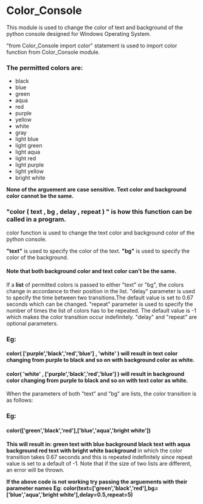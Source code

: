 # Color_Console

This module is used to change the color of text and background of the python console designed for Windows Operating System.

"from Color_Console import color" statement is used to import color function from Color_Console module.

### The permitted colors are:
* black
* blue
* green
* aqua
* red
* purple
* yellow
* white
* gray
* light blue
* light green
* light aqua
* light red
* light purple
* light yellow
* bright white

**None of the arguement are case sensitive. Text color and background color cannot be the same.**

### "color ( text , bg , delay , repeat ) " is how this function can be called in a program.
color function is used to change the text color and background color of the python console.

**"text"** is used to specify the color of the text.
**"bg"** is used to specify the color of the background.
#### **Note that both background color and text color can't be the same.**

If a **list** of permitted colors is passed to either "text" or "bg", the colors change in accordance to their position in the list.
"delay" parameter is used to specify the time between two transitions.The default value is set to 0.67 seconds which can be changed.
"repeat" parameter is used to specify the number of times the list of colors has to be repeated. The default value is -1 which makes the color transition occur indefinitely.
"delay" and "repeat" are optional parameters.
### Eg:
#### color( ['purple','black','red','blue'] , 'white' ) will result in text color changing from purple to black and so on with background color as white.
#### color( 'white' , ['purple','black','red','blue'] ) will result in background color changing from purple to black and so on with text color as white.

When the parameters of both "text" and "bg" are lists, the color transition is as follows:
### Eg:
####    color(['green','black','red'],['blue','aqua','bright white'])

**This will result in:
green text with blue         background
black text with aqua         background
red   text with bright white background**
in which the color transition takes 0.67 seconds and this is repeated indefinitely since repeat value is set to a default of -1.
Note that if the size of two lists are different, an error will be thrown.

**If the above code is not working try passing the arguements with their parameter names**
**Eg:**
**color(text=['green','black','red'],bg=['blue','aqua','bright white'],delay=0.5,repeat=5)**
